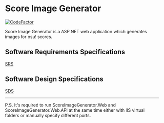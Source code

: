  
# Score Image Generator
[![CodeFactor](https://www.codefactor.io/repository/github/tryonelove/scoreimagegenerator/badge)](https://www.codefactor.io/repository/github/tryonelove/scoreimagegenerator)

Score Image Generator is a ASP.NET web application which generates images for osu! scores.


## Software Requirements Specifications
[SRS](Documentation/Software%20Requirements%20Specifications.md)
## Software Design Specifications
[SDS](Documentation/Software%20Design%20Specifications.md)

---

P.S. It's required to run ScoreImageGenerator.Web and ScoreImageGenerator.Web.API at the same time either with IIS virtual folders or manually specify different ports.